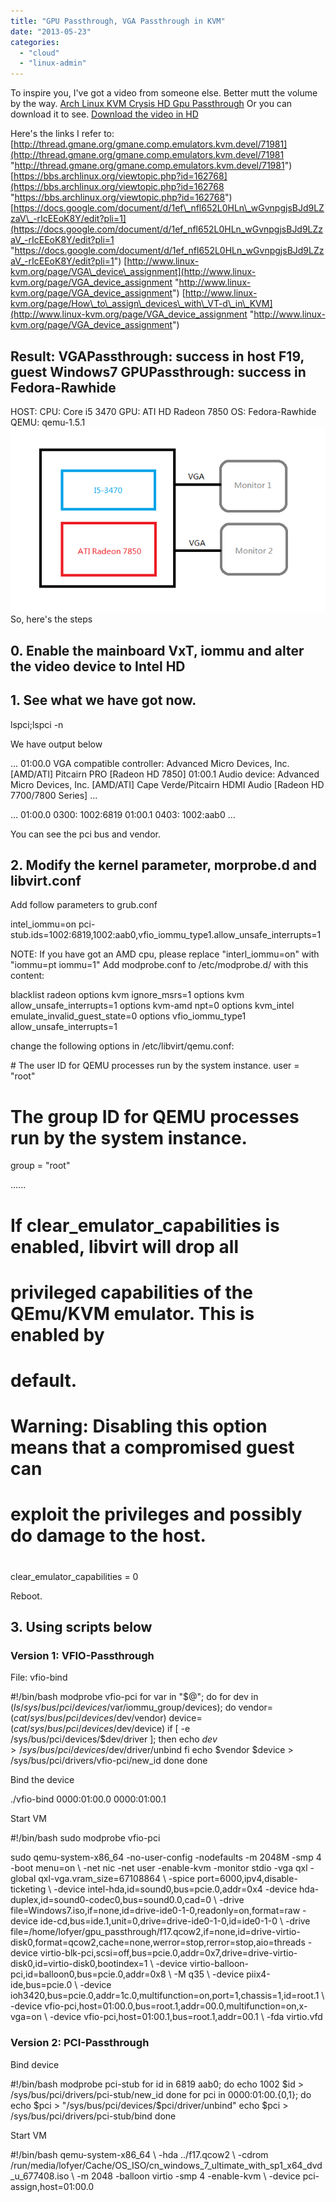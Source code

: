 ```yaml
---
title: "GPU Passthrough, VGA Passthrough in KVM"
date: "2013-05-23"
categories: 
  - "cloud"
  - "linux-admin"
---
```


To inspire you, I've got a video from someone else. Better mutt the volume by the way. [Arch Linux KVM Crysis HD Gpu Passthrough](http://www.youtube.com/watch?v=Qi1LdFkRzIs "Arch Linux KVM Crysis HD Gpu Passthrough") Or you can download it to see. [Download the video in HD](http://blog.lofyer.org/wp-content/uploads/Arch-Linux-KVM-Crysis-HD.flv "Download the video") 

Here's the links I refer to: [http://thread.gmane.org/gmane.comp.emulators.kvm.devel/71981](http://thread.gmane.org/gmane.comp.emulators.kvm.devel/71981 "http://thread.gmane.org/gmane.comp.emulators.kvm.devel/71981") [https://bbs.archlinux.org/viewtopic.php?id=162768](https://bbs.archlinux.org/viewtopic.php?id=162768 "https://bbs.archlinux.org/viewtopic.php?id=162768") [https://docs.google.com/document/d/1ef\_nfl652L0HLn\_wGvnpgjsBJd9LZzaV\_-rIcEEoK8Y/edit?pli=1](https://docs.google.com/document/d/1ef_nfl652L0HLn_wGvnpgjsBJd9LZzaV_-rIcEEoK8Y/edit?pli=1 "https://docs.google.com/document/d/1ef_nfl652L0HLn_wGvnpgjsBJd9LZzaV_-rIcEEoK8Y/edit?pli=1") [http://www.linux-kvm.org/page/VGA\_device\_assignment](http://www.linux-kvm.org/page/VGA_device_assignment "http://www.linux-kvm.org/page/VGA_device_assignment") [http://www.linux-kvm.org/page/How\_to\_assign\_devices\_with\_VT-d\_in\_KVM](http://www.linux-kvm.org/page/VGA_device_assignment "http://www.linux-kvm.org/page/VGA_device_assignment")

## Result: VGAPassthrough: success in host F19, guest Windows7 GPUPassthrough: success in Fedora-Rawhide

HOST: CPU: Core i5 3470 GPU: ATI HD Radeon 7850 OS: Fedora-Rawhide QEMU: qemu-1.5.1 [![kvm-vgapassthrough](images/kvm-vgapassthrough.png)](http://blog.lofyer.org/2013/05/pass-host-gpu-to-guest-via-qemu-ncursescurses/kvm-vgapassthrough/) So, here's the steps

## 0\. Enable the mainboard VxT, iommu and alter the video device to Intel HD

## 1\. See what we have got now.

lspci;lspci -n

We have output below

...
01:00.0 VGA compatible controller: Advanced Micro Devices, Inc. \[AMD/ATI\] Pitcairn PRO \[Radeon HD 7850\]
01:00.1 Audio device: Advanced Micro Devices, Inc. \[AMD/ATI\] Cape Verde/Pitcairn HDMI Audio \[Radeon HD 7700/7800 Series\]
...

...
01:00.0 0300: 1002:6819
01:00.1 0403: 1002:aab0
...

You can see the pci bus and vendor.

## 2\. Modify the kernel parameter, morprobe.d and libvirt.conf

Add follow parameters to grub.conf

intel\_iommu=on pci-stub.ids=1002:6819,1002:aab0,vfio\_iommu\_type1.allow\_unsafe\_interrupts=1

NOTE: If you have got an AMD cpu, please replace "interl\_iommu=on" with "iommu=pt iommu=1" Add modprobe.conf to /etc/modprobe.d/ with this content:

blacklist radeon
options kvm ignore\_msrs=1
options kvm allow\_unsafe\_interrupts=1
options kvm-amd npt=0
options kvm\_intel emulate\_invalid\_guest\_state=0
options vfio\_iommu\_type1 allow\_unsafe\_interrupts=1

change the following options in /etc/libvirt/qemu.conf:

\# The user ID for QEMU processes run by the system instance.
user = "root"

# The group ID for QEMU processes run by the system instance.
group = "root"

......

# If clear\_emulator\_capabilities is enabled, libvirt will drop all
# privileged capabilities of the QEmu/KVM emulator. This is enabled by
# default.
#
# Warning: Disabling this option means that a compromised guest can
# exploit the privileges and possibly do damage to the host.
#
clear\_emulator\_capabilities = 0

Reboot.

## 3\. Using scripts below

### Version 1: VFIO-Passthrough

File: vfio-bind

#!/bin/bash
modprobe vfio-pci
for var in "$@"; do
        for dev in $(ls /sys/bus/pci/devices/$var/iommu\_group/devices); do
                vendor=$(cat /sys/bus/pci/devices/$dev/vendor)
                device=$(cat /sys/bus/pci/devices/$dev/device)
                if \[ -e /sys/bus/pci/devices/$dev/driver \]; then
                        echo $dev > /sys/bus/pci/devices/$dev/driver/unbind
                        fi
                echo $vendor $device > /sys/bus/pci/drivers/vfio-pci/new\_id
        done
done

Bind the device

./vfio-bind 0000:01:00.0 0000:01:00.1

Start VM

#!/bin/bash
sudo modprobe vfio-pci

sudo qemu-system-x86\_64 -no-user-config -nodefaults -m 2048M -smp 4 -boot menu=on \\
-net nic -net user -enable-kvm -monitor stdio -vga qxl -global qxl-vga.vram\_size=67108864 \\
-spice port=6000,ipv4,disable-ticketing \\
-device intel-hda,id=sound0,bus=pcie.0,addr=0x4 -device hda-duplex,id=sound0-codec0,bus=sound0.0,cad=0 \\
-drive file=Windows7.iso,if=none,id=drive-ide0-1-0,readonly=on,format=raw -device ide-cd,bus=ide.1,unit=0,drive=drive-ide0-1-0,id=ide0-1-0 \\
-drive file=/home/lofyer/gpu\_passthrough/f17.qcow2,if=none,id=drive-virtio-disk0,format=qcow2,cache=none,werror=stop,rerror=stop,aio=threads -device virtio-blk-pci,scsi=off,bus=pcie.0,addr=0x7,drive=drive-virtio-disk0,id=virtio-disk0,bootindex=1 \\
-device virtio-balloon-pci,id=balloon0,bus=pcie.0,addr=0x8 \\
-M q35 \\
-device piix4-ide,bus=pcie.0 \\
-device ioh3420,bus=pcie.0,addr=1c.0,multifunction=on,port=1,chassis=1,id=root.1 \\
-device vfio-pci,host=01:00.0,bus=root.1,addr=00.0,multifunction=on,x-vga=on \\
-device vfio-pci,host=01:00.1,bus=root.1,addr=00.1 \\
-fda virtio.vfd

### Version 2: PCI-Passthrough

Bind device

#!/bin/bash
modprobe pci-stub
for id in 6819 aab0; do
    echo 1002 $id > /sys/bus/pci/drivers/pci-stub/new\_id
done
for pci in 0000:01:00.{0,1}; do
    echo $pci > "/sys/bus/pci/devices/$pci/driver/unbind"
    echo $pci > /sys/bus/pci/drivers/pci-stub/bind
done

Start VM

#!/bin/bash
qemu-system-x86\_64 \\
-hda ../f17.qcow2 \\
-cdrom /run/media/lofyer/Cache/OS\_ISO/cn\_windows\_7\_ultimate\_with\_sp1\_x64\_dvd\_u\_677408.iso \\
-m 2048 -balloon virtio -smp 4 -enable-kvm \\
-device pci-assign,host=01:00.0
